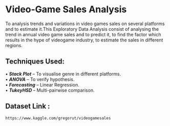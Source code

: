 # Video-Game Sales Analysis

   To analysis trends and variations in video games sales on several platforms and to estimate it.This Exploratory Data Analysis consist of analysing the trend in annual video game sales and to predict it, to find the factor which results in the hype of videogame industry, to estimate the sales in different regions.
   
## Techniques Used:
• _**Stack Plot**_ – To visualise genre in different platforms. <br>
• _**ANOVA**_ – To verify hypothesis. <br>
• _**Forecasting**_ – Linear Regression. <br>
• _**TukeyHSD**_ – Multi-pairwise comparison. 

## Dataset Link :
    https://www.kaggle.com/gregorut/videogamesales
